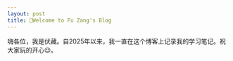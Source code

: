 ```yaml
---
layout: post
title: 👋Welcome to Fu Zang's Blog
---
```


嗨各位，我是伏藏。自2025年以来，我一直在这个博客上记录我的学习笔记。祝大家玩的开心😉。
